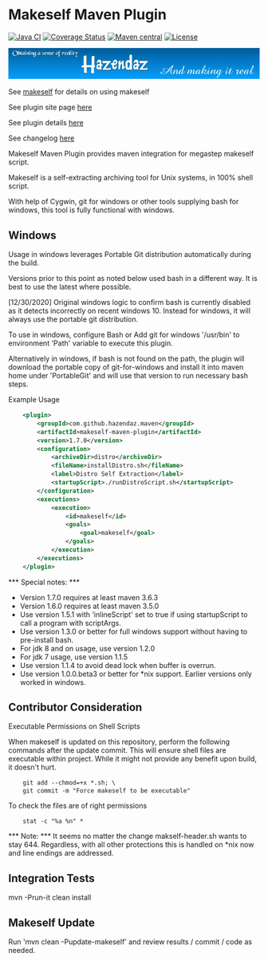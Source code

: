 Makeself Maven Plugin
=====================

[![Java CI](https://github.com/hazendaz/makeself-maven-plugin/workflows/Java%20CI/badge.svg)](https://github.com/hazendaz/makeself-maven-plugin/actions?query=workflow%3A%22Java+CI%22)
[![Coverage Status](https://coveralls.io/repos/github/hazendaz/makeself-maven-plugin/badge.svg?branch=master)](https://coveralls.io/github/hazendaz/makeself-maven-plugin?branch=master)
[![Maven central](https://maven-badges.herokuapp.com/maven-central/com.github.hazendaz.maven/makeself-maven-plugin/badge.svg)](https://maven-badges.herokuapp.com/maven-central/com.github.hazendaz.maven/makeself-maven-plugin)
[![License](http://img.shields.io/:license-glp-blue.svg)](https://www.gnu.org/licenses/old-licenses/gpl-2.0.en.html)

![hazendaz](src/site/resources/images/hazendaz-banner.jpg)

See [makeself](https://github.com/megastep/makeself) for details on using makeself

See plugin site page [here](https://hazendaz.github.io/makeself-maven-plugin/)

See plugin details [here](https://hazendaz.github.io/makeself-maven-plugin/plugin-info.html)

See changelog [here](https://hazendaz.github.io/makeself-maven-plugin/CHANGELOG.md)

Makeself Maven Plugin provides maven integration for megastep makeself script.

Makeself is a self-extracting archiving tool for Unix systems, in 100% shell script.

With help of Cygwin, git for windows or other tools supplying bash for windows, this tool is fully functional with windows.

## Windows ##

Usage in windows leverages Portable Git distribution automatically during the build.

Versions prior to this point as noted below used bash in a different way.  It is best to use the latest where possible.

[12/30/2020] Original windows logic to confirm bash is currently disabled as it detects incorrectly on recent windows 10.  Instead for windows, it will always use the portable git distribution.

To use in windows, configure Bash or Add git for windows '/usr/bin' to environment 'Path' variable to execute this plugin.

Alternatively in windows, if bash is not found on the path, the plugin will download the portable copy of git-for-windows and install it into maven home under 'PortableGit' and will use that version to run necessary bash steps.

Example Usage

```xml
    <plugin>
        <groupId>com.github.hazendaz.maven</groupId>
        <artifactId>makeself-maven-plugin</artifactId>
        <version>1.7.0</version>
        <configuration>
            <archiveDir>distro</archiveDir>
            <fileName>installDistro.sh</fileName>
            <label>Distro Self Extraction</label>
            <startupScript>./runDistroScript.sh</startupScript>
        </configuration>
        <executions>
            <execution>
                <id>makeself</id>
                <goals>
                    <goal>makeself</goal>
                </goals>
            </execution>
        </executions>
    </plugin>
```

*** Special notes: ***

- Version 1.7.0 requires at least maven 3.6.3
- Version 1.6.0 requires at least maven 3.5.0
- Use version 1.5.1 with 'inlineScript' set to true if using startupScript to call a program with scriptArgs.
- Use version 1.3.0 or better for full windows support without having to pre-install bash.
- For jdk 8 and on usage, use version 1.2.0
- For jdk 7 usage, use version 1.1.5
- Use version 1.1.4 to avoid dead lock when buffer is overrun.
- Use version 1.0.0.beta3 or better for *nix support.  Earlier versions only worked in windows.

## Contributor Consideration ##

Executable Permissions on Shell Scripts

When makeself is updated on this repository, perform the following commands after the update commit.  This will ensure shell files are executable within project.
While it might not provide any benefit upon build, it doesn't hurt.

```git
    git add --chmod=+x *.sh; \
    git commit -m "Force makeself to be executable"
```

To check the files are of right permissions

```stat
    stat -c "%a %n" *
```

*** Note: *** It seems no matter the change makself-header.sh wants to stay 644.  Regardless, with all other protections this is handled on *nix now and line endings are addressed.

## Integration Tests ##

mvn -Prun-it clean install

## Makeself Update ##

Run 'mvn clean -Pupdate-makeself' and review results / commit / code as needed.

